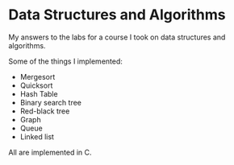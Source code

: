 # Data Structures and Algorithms
My answers to the labs for a course I took on data structures and algorithms.

Some of the things I implemented:


- Mergesort 
- Quicksort
- Hash Table
- Binary search tree
- Red-black tree
- Graph
- Queue
- Linked list

All are implemented in C.
